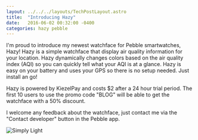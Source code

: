 ```yaml
---
layout: ../../../layouts/TechPostLayout.astro
title:  "Introducing Hazy"
date:   2016-06-02 00:32:00 -0400
categories: hazy pebble
---
```


I'm proud to introduce my newest watchface for Pebble smartwatches, Hazy!
Hazy is a simple watchface that display air quality information for your location.
Hazy dynamically changes colors based on the air quality index (AQI) so you can
quickly tell what your AQI is at a glance. Hazy is easy on your battery and
uses your GPS so there is no setup needed. Just install an go!

Hazy is powered by KiezelPay and costs $2 after a 24 hour trial period. The
first 10 users to use the promo code "BLOG" will be able to get the watchface
with a 50% discount.

I welcome any feedback about the watchface, just contact me via the
"Contact developer" button in the Pebble app.

![Simply Light](/images/blog/hazy/banner.png)
